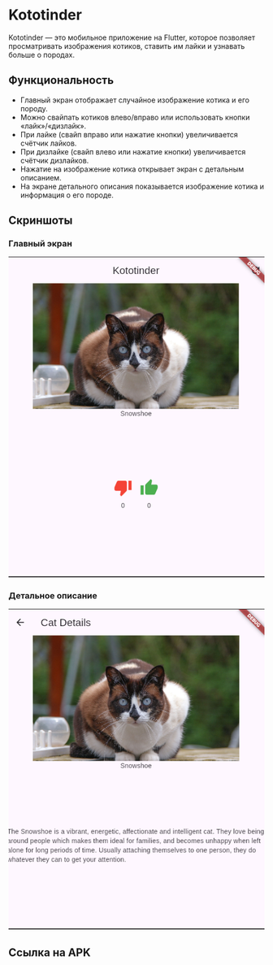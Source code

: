 # Kototinder

Kototinder — это мобильное приложение на Flutter, которое позволяет просматривать изображения котиков, ставить им лайки и узнавать больше о породах.

## Функциональность
- Главный экран отображает случайное изображение котика и его породу.
- Можно свайпать котиков влево/вправо или использовать кнопки «лайк»/«дизлайк».
- При лайке (свайп вправо или нажатие кнопки) увеличивается счётчик лайков.
- При дизлайке (свайп влево или нажатие кнопки) увеличивается счётчик дизлайков.
- Нажатие на изображение котика открывает экран с детальным описанием.
- На экране детального описания показывается изображение котика и информация о его породе.


## Скриншоты

### Главный экран

![Главный экран](screenshots/main_screen.png)
### Детальное описание

![Детальное описание](screenshots/details_screen.png)

## Сcылка на APK

